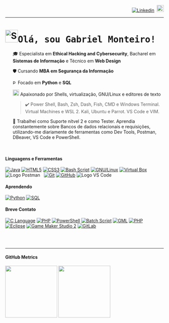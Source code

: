 <div>
  <p align="right">  
    <a href="https://www.linkedin.com/in/gltm-jrsoftwaredeveloper"><img src="https://img.shields.io/badge/-LinkedIn-blue?style=flat&logo=Linkedin&logoColor=white" alt="Linkedin" title="Já se conectou hoje?"/></a>&nbsp;  
    <a href="https://github.com/gabrielltmonteiro?tab=followers" title="" alt=""><img src="https://img.shields.io/github/followers/gabrielltmonteiro?label=follow&style=social" height="22" title="Follow me"></a>
  </p>
  <hr>
  <h1 id="1"><img src="http://i.imgur.com/Cj4rMrS.gif" height="40" alt="Swimming Octocat" title="Swimming Octocat"><samp>Olá, sou Gabriel Monteiro!</samp></h1>
  <ul>
  <p>🎓 Especialista em <b>Ethical Hacking and Cybersecurity</b>, Bacharel em <b>Sistemas de Informação</b> e Técnico em <b>Web Design</b><br>
  <p>🛡️ Cursando <b>MBA em Segurança da Informação</b></p>
  <p><img src="https://upload.wikimedia.org/wikipedia/commons/c/c3/Python-logo-notext.svg" alt="Python Logo" width="12"> Focado em <b>Python</b> e <b>SQL</b><br></p> 
  <p><img src="https://cdn.terminaltrove.com/m/38488c40-b2f2-432b-af8a-91cf0d1ad9b7.png" alt="Hyper Logo" width="20"> Apaixonado por Shells, virtualização, GNU/Linux e editores de texto<br>
  <blockquote>✔️ Power Shell, Bash, Zsh, Dash, Fish, CMD e Windows Terminal. Virtual Machines e WSL 2. Kali, Ubuntu e Parrot. VS Code e VIM.<br></blockquote></p>
  💼 Trabalhei como Suporte nítvel 2 e como Tester. Aprendia constantemente sobre Bancos de dados relacionais e requisições, utilizando-me diariamente de ferramentas como Dev Tools, Postman, DBeaver, VS Code e PowerShell. </p><br>
</div>
<div>
  <h4 id="2" align="left">Linguagens e Ferramentas</h4> 
  <p align="left">
      <a href="# "><img src="https://img.shields.io/badge/java-%23ED8B00.svg?&style=for-the-badge&logo=java&logoColor=white" alt="Java" title="Back-end: Java"/></a>
      <a href="# "><img src="https://img.shields.io/badge/html5%20-%23E34F26.svg?&style=for-the-badge&logo=html5&logoColor=white" alt="HTML5" title="Front-end: HTML"/></a>
      <a href="# "><img src="https://img.shields.io/badge/css3%20-%231572B6.svg?&style=for-the-badge&logo=css3&logoColor=white" alt="CSS3" title="Front-end: CSS"/></a>
      <a href="# "><img src="https://img.shields.io/badge/bash%20script-%23121011.svg?&style=for-the-badge&logo=gnu-bash&logoColor=white" alt="Bash Script" title="Bash Script" /></a>        
      <a href="# "><img src="https://img.shields.io/badge/Linux-FCC624?style=for-the-badge&logo=linux&logoColor=black" alt="GNU/Linux" title="Virtualização: GNU/Linux"/></a>
      <a href="# "><img src="https://img.shields.io/badge/VirtualBox%20-%23000070.svg?&style=for-the-badge&logo=virtualbox&logoColor=white" alt="Virtual Box" title="Virtualização: Virtual Box"/></a>
      <a href"# "><img src="https://img.shields.io/badge/Postman-FF6C37?style=for-the-badge&logo=postman&logoColor=white" alt="Logo Postman" title="API-client: Postman"/></a>
      <a href"# "><img src="https://img.shields.io/badge/DBeaver-9F8170.svg?style=for-the-badge&logo=visual-studio-code&logoColor=white" alt="" title="SGBD-client: DBeaver"/></a>
      <a href"# "><img src="https://img.shields.io/badge/DevTools-323232.svg?style=for-the-badge&logo=visual-studio-code&logoColor=white" alt="" title="Debugger: DevTools"/></a>
      <a href="# "><img src="https://img.shields.io/badge/git%20-%23F05033.svg?&style=for-the-badge&logo=git&logoColor=white" alt="Git" title="Versionamento: Git"/></a>  
      <a href="# "><img src="https://img.shields.io/badge/github%20-%23121011.svg?&style=for-the-badge&logo=github&logoColor=white" alt="GitHub" title="Versionamento: GitHub"/></a>
      <a href"# "><img src="https://img.shields.io/badge/VS%20Code-0078d7.svg?style=for-the-badge&logo=visual-studio-code&logoColor=white" alt="Logo VS Code" title="IDE: Visual Studio Code"/></a> 
  </p>                                                                                                  
</div>
<div>
  <h4 id="3" align="left">Aprendendo</h4> 
    <a href="# "><img src="https://img.shields.io/badge/Python-306998.svg?&style=for-the-badge&logo=python&logoColor=FFD43B" alt="Python" title="Linguagem de Programação: Python" /></a>
  <a href="# "><img src="https://img.shields.io/badge/sql-F29111.svg?style=for-the-badge&logo=sql&logoColor=00618A" alt="SQL" title=":SQL" /></a>
</div>
<div>  
  <h4 id="4" align="left">Breve Contato</h4> 
  <p>
    <a href="# "><img src="https://img.shields.io/badge/language-00599C.svg?style=for-the-badge&logo=c&logoColor=white" alt="C Language" title="Linguagem de Programação: C" /></a>
    <a href="# "><img src="https://img.shields.io/badge/php-%23777BB4.svg?style=for-the-badge&logo=php&logoColor=white" alt="PHP" title="Linguagem de Programação: PHP" /></a>
    <a href="# "><img src="https://img.shields.io/badge/PowerShell-%235391FE.svg?style=for-the-badge&logo=powershell&logoColor=white" alt="PowerShell" title="Linguagem: PowerShell Script" /></a>
    <a href="# "><img src="https://img.shields.io/badge/batch%20script-121011.svg?style=for-the-badge&logo=batch&logoColor=00ff00" alt="Batch Script" title="Linguagem: Batch Script" /></a>
    <a href="# "><img src="https://img.shields.io/badge/GML-1D1E2C.svg?style=for-the-badge&logo=gml&logoColor=white" alt="GML" title="Linguagem de Programação para Games: Game Maker Language" /></a>
    <a href="# "><img src="https://img.shields.io/badge/NetBeans-1B6AC6.svg?style=for-the-badge&logo=apache-netbeans-ide&logoColor=white" alt="PHP" title="IDE: NetBeans" /></a>
     <a href="# "><img src="https://img.shields.io/badge/-Eclipse-2C2255?style=for-the-badge&logo=eclipse&logoColor=white" alt="Eclipse" title="IDE: Eclipse"/></a>
    <a href="# "><img src="https://img.shields.io/badge/Game%20Maker%20Studio%202-1D1E2C.svg?style=for-the-badge&logo=gamemaker&logoColor=white" alt="Game Maker Studio 2" title="IDE: Game Maker Studio 2" /></a>
    <a href="# "><img src="https://img.shields.io/badge/GitLab%20-14354C.svg?&style=for-the-badge&logo=gitlab" alt="GitLab" title="IDE Online:      GitLab      "/></a>
  </p><br><br><hr>   
</div>
<div id="5" align="left">
  <h4>GitHub Metrics</h4>
  <p>
    <a href="https://github.com/gabrielltmonteiro">
      <img height="165em" src="https://github-readme-stats.vercel.app/api?username=gabrielltmonteiro&layout=compact&show_icons=true&theme=radical&include_all_commits=true&count_private=true"/></a>
    <a href="https://gabrielltmonteiro.github.io/">
      <img height="165em" src="https://github-readme-stats.vercel.app/api/top-langs/?username=gabrielltmonteiro&layout=compact&langs_count=7&theme=radical"/></a>
  </p>
</div>    
 <!--<p align="right"> 
    <a href="https://systemgang.blogspot.com/" title="Quer aprender um pouco sobre Estrutura de Dados?"><img src="https://img.shields.io/twitter/url?color=orange&label=System_Gang&logo=blogger&logoColor=white&style=flat&url=https%3A%2F%2Fsystemgang.blogspot.com"></a>&nbsp;
     <a href="https://senhordesenvolvedor.wordpress.com/" title="Apenas para Newbies: Ambiente Java!"><img src="https://img.shields.io/twitter/url?color=white&label=Sr.%20Desenvolvedor&logo=wordpress&style=flat&url=https%3A%2F%2Fsenhordesenvolvedor.wordpress.com%2F"></a>&nbsp;
     <a href="https://twitch.tv/system_gang" title="Volto já!☕"><img alt="Twitch Status" src="https://img.shields.io/twitch/status/system_gang?color=d60087&label=Live&logo=twitch&logoColor=white"></a>&nbsp; 
     <a href="https://discord.gg/Bu78wBZ" title="Que tal bater um papo?"><img alt="Discord" src="https://img.shields.io/discord/750976315880112189?color=green&label=Chat&logo=discord&logoColor=white"></a> -->        
<!-- Cursos que estou fazendo! >>>> ... Git e GitHub
  <!-- Adicionar em Linguagens, JavaScript, C# e Json.
  <br><br>
  <!--
  Software de Controle Financeiro, software multiplataforma em 3 linguagens de tipos diferentes, entender e praticar Banco de Dados.
  praticando Emacs
  <li>📝 Escrevo neste <a href="https://systemgang.blogspot.com" target="_blank" title="System_Gang">Blog</a>, porque acredito que o conhecimento deve ser compartilhado.</li>
  Montar quadro de programação da twitch e colar essa tag depois de pretendo retornar <a href="https://www.twitch.tv/system_gang/schedule target="_blank" title="Próximas lives">em breve</a> outra ideia é colocar title="1 de janeiro" por exemplo raxod502 
  <li>🎥 Fui Streamer da <a href="https://www.twitch.tv/system_gang" target="_blank" title="Roxinha">Twitch</a> e pretendo retornar.</li> 
-->
<!-- ABOUT MARKDOWN AND GH STATUS
<a name=“section”><a/>
--
<p align="center"> <!--Minhas Linguagens Mais Usadas no GitHub -- >
  <img src="https://github-readme-stats.vercel.app/api/top-langs/?username=gabrielltmonteiro&theme=blue-white"></img>
</p>
<p align="center"> <!--Contador de Views do Perfil-- >
  <img src="https://komarev.com/ghpvc/?username=gabrielltmonteiro" alt="gabrielltmonteiro" /> <!---- >
</p>
<img src="https://devicons.github.io/devicon/devicon.git/icons/react/react-original-wordmark.svg" alt="react" width="40" height="40"/> <!--ícones-- >
<img align="center" src="https://cdn.jsdelivr.net/npm/simple-icons@3.0.1/icons/codepen.svg" alt="gabriel" height="20" width="20" /></a>
--
trabalhando em.. aprendendo a.. colaborando com.. procurando ajuda para.. me pergunte sobre.. me encontre.. fatos divertidos..
--
[//]: # "Markdown" 
<!--HTML-- >
--
<img src="https://img.shields.io/badge/-Mostrar-brightgreen"/>
--
[Âncora Markdown](#ancora-markdown)          //Âncora Markdown
## Ancora Markdown 
[Âncora Markdown](#section)                  //Âncora Markdown & HTML
## <a name=“section”><a/> Âncora Markdown
<a href="#ancora">Âncora HTML</a>            //Âncora HTML
<h2 id="ancora">Âncora HTML</h2>
//<h2 name="ancora">Âncora HTML</h2>         //Funciona Também


<!--Toggle >v -- >
<details>
  <summary><samp><b>Ver Mais / Menos</b></summary>
  <section>
    <div>
    </div>
  </section>
</details>
-->
